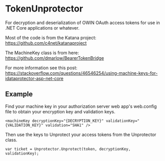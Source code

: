 # TokenUnprotector
For decryption and deserialization of OWIN OAuth access tokens for use in .NET Core applications or whatever. 

Most of the code is from the Katana project: https://github.com/c4net/katanaproject

The MachineKey class is from here: https://github.com/dmarlow/BearerTokenBridge 

For more information see this post: https://stackoverflow.com/questions/46546254/using-machine-keys-for-idataprotector-asp-net-core

## Example
Find your machine key in your authorization server web app's web.config file to obtain your encryption key and validation keys.
```
<machineKey decryptionKey="{DECRYPTION_KEY}" validationKey="{VALIDATION_KEY}" validation="SHA1" />
```
Then use the keys to Unprotect your access tokens from the Unprotector class.
```
var ticket = Unprotector.Unprotect(token, decryptionKey, validationKey);
```
